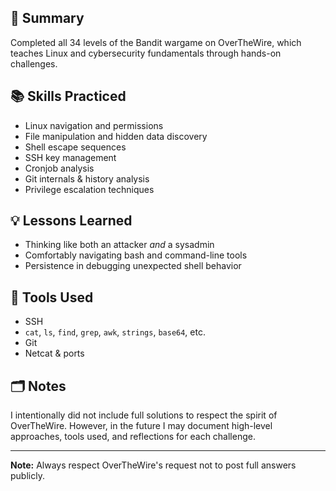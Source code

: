 ## 🎯 Summary

Completed all 34 levels of the Bandit wargame on OverTheWire, which teaches Linux and cybersecurity fundamentals through hands-on challenges.

## 📚 Skills Practiced

- Linux navigation and permissions
- File manipulation and hidden data discovery
- Shell escape sequences
- SSH key management
- Cronjob analysis
- Git internals & history analysis
- Privilege escalation techniques

## 💡 Lessons Learned

- Thinking like both an attacker *and* a sysadmin
- Comfortably navigating bash and command-line tools
- Persistence in debugging unexpected shell behavior

## 🧪 Tools Used

- SSH
- `cat`, `ls`, `find`, `grep`, `awk`, `strings`, `base64`, etc.
- Git
- Netcat & ports

## 🗂️ Notes

I intentionally did not include full solutions to respect the spirit of OverTheWire. However, in the future I may document high-level approaches, tools used, and reflections for each challenge.

---

**Note:** Always respect OverTheWire's request not to post full answers publicly.

